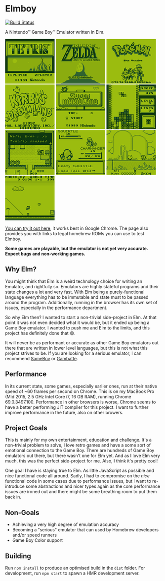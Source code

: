 # Elmboy 
[![Build Status](https://travis-ci.org/Malax/elmboy.svg?branch=master)](https://travis-ci.org/Malax/elmboy)

A Nintendo™ Game Boy™ Emulator written in Elm. 

![Tetris Title Screen](./readme-assets/tetris.png)
![The Legend of Zelda: Link's Awakening Title Screen](readme-assets/zelda.png)
![Pokemon Red Title Screen](./readme-assets/pokemon.png)
![Kirby's Dreamland Title Screen](readme-assets/kirby.png)
![Super Mario Land Title Screen](readme-assets/marioland.png)
![Tetris Gameplay](readme-assets/tetris-gameplay.png)
![The Legend of Zelda: Link's Awakening Gameplay](readme-assets/zelda-gameplay.png)
![Pokemon Red Gameplay](readme-assets/pokemon-gameplay.png)
![Kirby's Dreamland Gameplay](readme-assets/kirby-gameplay.png)
![Super Mario Land Gameplay](readme-assets/marioland-gameplay.png)

[You can try it out here](https://malax.github.io/elmboy), it works best in Google Chrome. The page also provides you with links to legal homebrew ROMs you can use to test Elmboy.

**Some games are playable, but the emulator is not yet very accurate. Expect bugs and non-working games.**

## Why Elm?
You might think that Elm is a weird technology choice for writing an Emulator, and rightfully so. Emulators are highly stateful programs and their state changes a lot and very fast. With Elm being a purely-functional language everything has to be immutable and state must to be passed around the program. Additionally, running in the browser has its own set of issues, especially in the performance department.

So why Elm then? I wanted to start a non-trivial side-project in Elm. At that point it was not even decided what it would be, but it ended up being a Game Boy emulator. I wanted to push me and Elm to the limits, and this project has definitely done that 😄.

It will never be as performant or accurate as other Game Boy emulators out there that are written in lower level languages, but this is not what this project strives to be. If you are looking for a serious emulator, I can recommend [SameBoy](https://github.com/LIJI32/SameBoy) or [Gambatte](https://github.com/sinamas/gambatte).

## Performance
In its current state, some games, especially earlier ones, run at their native speed of ~60 frames per second on Chrome. This is on my MacBook Pro (Mid 2015, 2.5 GHz Intel Core i7, 16 GB RAM), running Chrome 69.0.3497.100. Performance in other browsers is worse, Chrome seems to have a better performing JIT compiler for this project. I want to further improve performance in the future, also on other browers.

## Project Goals
This is mainly for my own entertainment, education and challenge. It's a non-trivial problem to solve, I love retro games and have a some sort of emotional 
connection  to the Game Boy. There are hundreds of Game Boy emulators out there, but there wasn't one for Elm yet. And as I love Elm very much, this was the perfect side-project for me. Also, I think it's pretty cool!

One goal I have is staying true to Elm. As little JavaScript as possible and nice functional code all around. Sadly, I had to compromise on the *nice*
functional code in some cases due to performance issues, but I want to re-introduce some abstractions and nicer types again as the core performance issues are ironed out and there might be some breathing room to put them back in.

## Non-Goals
- Achieving a very high degree of emulation accuracy
- Becoming a "serious" emulator that can used by Homebrew developers and/or speed runners
- Game Boy Color support

## Building
Run `npm install` to produce an optimised build in the `dist` folder. For development, run `npm start` to spawn a HMR development server.

